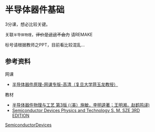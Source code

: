 # 半导体器件基础

3分课，想必比较关键。

关联`半导体物理`，~~评价是这这不会力~~ 请REMAKE

标号请根据教师之PPT，目前看比较混乱...

## 参考资料

网课

* [半导体器件原理-网课专版-高清（复旦大学蒋玉龙教授）](https://www.bilibili.com/video/BV1gt411Z7rW/)

教材

* [半导体器件物理与工艺 第3版 (（美）施敏，李明逵著；王明湘，赵鹤鸣译)](https://zh.zlibrary-global.se/book/19145255/368e9e/半导体器件物理与工艺-第3版.html)
* [Semiconductor Devices Physics and Technology S. M. SZE 3RD EDITION](https://pd-zdh.xaut.edu.cn/__local/A/F0/D3/EA002AB461DFDFC92BCFAD35BC4_C62E9AA9_1335DE9.pdf)

[SemiconductorDevices](https://github.com/liyuxuan3003/SemiconductorDevices)
